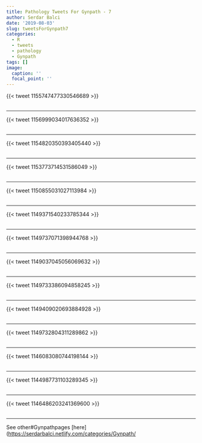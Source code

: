 ```yaml
---
title: Pathology Tweets For Gynpath - 7
author: Serdar Balci
date: '2019-08-03'
slug: tweetsForGynpath7
categories:
  - R
  - tweets
  - pathology
  - Gynpath
tags: []
image:
  caption: ''
  focal_point: ''
---
```



{{< tweet 1155747477330546689 >}}
<br>
<br>
<hr>
{{< tweet 1156999034017636352 >}}
<br>
<br>
<hr>
{{< tweet 1154820350393405440 >}}
<br>
<br>
<hr>
{{< tweet 1153773714531586049 >}}
<br>
<br>
<hr>
{{< tweet 1150855031027113984 >}}
<br>
<br>
<hr>
{{< tweet 1149371540233785344 >}}
<br>
<br>
<hr>
{{< tweet 1149737071398944768 >}}
<br>
<br>
<hr>
{{< tweet 1149037045056069632 >}}
<br>
<br>
<hr>
{{< tweet 1149733386094858245 >}}
<br>
<br>
<hr>
{{< tweet 1149409020693884928 >}}
<br>
<br>
<hr>
{{< tweet 1149732804311289862 >}}
<br>
<br>
<hr>
{{< tweet 1146083080744198144 >}}
<br>
<br>
<hr>
{{< tweet 1144987731103289345 >}}
<br>
<br>
<hr>
{{< tweet 1146486203241369600 >}}
<br>
<br>
<hr>


See other#Gynpathpages [here](https://serdarbalci.netlify.com/categories/Gynpath/
